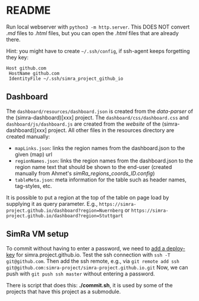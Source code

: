 # README

Run local webserver with `python3 -m http.server`.
This DOES NOT convert *.md* files to *.html* files, but you can open the *.html* files that are already there.

Hint: you might have to create `~/.ssh/config`, if ssh-agent keeps forgetting they key:
```
Host github.com
 HostName github.com
 IdentityFile ~/.ssh/simra_project_github_io
```

## Dashboard

The `dashboard/resources/dashboard.json` is created from the *data-parser* of the (simra-dashboard)[xxx] project.
The `dashboard/css/dashboard.css` and `dashboard/js/dashboard.js` are created from the *website* of the (simra-dashboard)[xxx] project.
All other files in the resources directory are created manually:
- `mapLinks.json`: links the region names from the dashboard.json to the given (map) url
- `regionNames.json`: links the region names from the dashboard.json to the region name text that should be shown to the end-user (created manually from Ahmet's *simRa_regions_coords_ID.config*)
- `tableMeta.json`: meta information for the table such as header names, tag-styles, etc.

It is possible to put a region at the top of the table on page load by supplying it as query parameter. E.g., `https://simra-project.github.io/dashboard?region=Nuernberg` or `https://simra-project.github.io/dashboard?region=Stuttgart`

## SimRa VM setup

To commit without having to enter a password, we need to [add a deploy-key](https://docs.github.com/en/developers/overview/managing-deploy-keys) for simra.project.github.io.
Test the ssh connection with `ssh -T git@github.com`.
Then add the ssh remote, e.g., via `git remote add ssh git@github.com:simra-project/simra-project.github.io.git`
Now, we can push with `git push ssh master` without entering a password.

There is script that does this: **./commit.sh**, it is used by some of the projects that have this project as a submodule.
